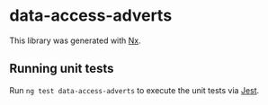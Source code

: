 # data-access-adverts

This library was generated with [Nx](https://nx.dev).

## Running unit tests

Run `ng test data-access-adverts` to execute the unit tests via [Jest](https://jestjs.io).
